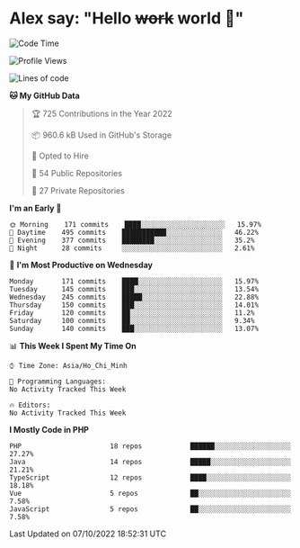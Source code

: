 # Alex say: "Hello ~~work~~ world 🐾"

<!--START_SECTION:waka-->
![Code Time](http://img.shields.io/badge/Code%20Time-838%20hrs%2047%20mins-blue)

![Profile Views](http://img.shields.io/badge/Profile%20Views-3-blue)

![Lines of code](https://img.shields.io/badge/From%20Hello%20World%20I%27ve%20Written-1%20Million%20lines%20of%20code-blue)

**🐱 My GitHub Data** 

> 🏆 725 Contributions in the Year 2022
 > 
> 📦 960.6 kB Used in GitHub's Storage 
 > 
> 💼 Opted to Hire
 > 
> 📜 54 Public Repositories 
 > 
> 🔑 27 Private Repositories  
 > 
**I'm an Early 🐤** 

```text
🌞 Morning    171 commits    ████░░░░░░░░░░░░░░░░░░░░░   15.97% 
🌆 Daytime    495 commits    ███████████░░░░░░░░░░░░░░   46.22% 
🌃 Evening    377 commits    ████████░░░░░░░░░░░░░░░░░   35.2% 
🌙 Night      28 commits     ░░░░░░░░░░░░░░░░░░░░░░░░░   2.61%

```
📅 **I'm Most Productive on Wednesday** 

```text
Monday       171 commits    ████░░░░░░░░░░░░░░░░░░░░░   15.97% 
Tuesday      145 commits    ███░░░░░░░░░░░░░░░░░░░░░░   13.54% 
Wednesday    245 commits    █████░░░░░░░░░░░░░░░░░░░░   22.88% 
Thursday     150 commits    ███░░░░░░░░░░░░░░░░░░░░░░   14.01% 
Friday       120 commits    ██░░░░░░░░░░░░░░░░░░░░░░░   11.2% 
Saturday     100 commits    ██░░░░░░░░░░░░░░░░░░░░░░░   9.34% 
Sunday       140 commits    ███░░░░░░░░░░░░░░░░░░░░░░   13.07%

```


📊 **This Week I Spent My Time On** 

```text
⌚︎ Time Zone: Asia/Ho_Chi_Minh

💬 Programming Languages: 
No Activity Tracked This Week

🔥 Editors: 
No Activity Tracked This Week

```

**I Mostly Code in PHP** 

```text
PHP                      18 repos            ██████░░░░░░░░░░░░░░░░░░░   27.27% 
Java                     14 repos            █████░░░░░░░░░░░░░░░░░░░░   21.21% 
TypeScript               12 repos            ████░░░░░░░░░░░░░░░░░░░░░   18.18% 
Vue                      5 repos             ██░░░░░░░░░░░░░░░░░░░░░░░   7.58% 
JavaScript               5 repos             ██░░░░░░░░░░░░░░░░░░░░░░░   7.58%

```



 Last Updated on 07/10/2022 18:52:31 UTC
<!--END_SECTION:waka-->
